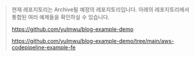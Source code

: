 > 현재 레포지토리는 Archive될 예정의 레포지토리입니다. 아래의 레포지토리에서 통합된 여러 예제들을 확인하실 수 있습니다.
>
> https://github.com/yulmwu/blog-example-demo
> 
> https://github.com/yulmwu/blog-example-demo/tree/main/aws-codepipeline-example-fe
